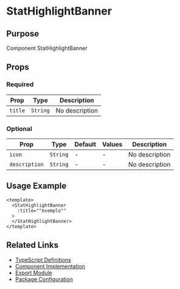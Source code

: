 # StatHighlightBanner

## Purpose

Component StatHighlightBanner

## Props

### Required

| Prop    | Type     | Description    |
| ------- | -------- | -------------- |
| `title` | `String` | No description |

### Optional

| Prop          | Type     | Default | Values | Description    |
| ------------- | -------- | ------- | ------ | -------------- |
| `icon`        | `String` | -       | -      | No description |
| `description` | `String` | -       | -      | No description |

## Usage Example

```vue
<template>
  <StatHighlightBanner
    :title=""exemplo""
  >
  </StatHighlightBanner>
</template>
```

## Related Links

- [TypeScript Definitions](./StatHighlightBanner.d.ts)
- [Component Implementation](./StatHighlightBanner.vue)
- [Export Module](./stathighlightbanner.js)
- [Package Configuration](./package.json)
